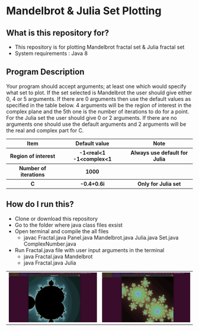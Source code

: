 <!DOCTYPE html>
<html>
<head>
	<h1>Mandelbrot &amp; Julia Set Plotting</h1>
</head>
<body>
    <h2>What is this repository for?</h2>
        <ul>
        <li>This repository is for plotting Mandelbrot fractal set &amp; Julia fractal set</li>
        <li>System requirements : Java 8</li>
        </ul>
	<h2>Program Description</h2>
	<p>Your program should accept arguments; at least one which would specify what set to plot. If
the set selected is Mandelbrot the user should give either 0, 4 or 5 arguments. If there are 0 arguments
then use the default values as specified in the table below. 4 arguments will be the region of interest in
the complex plane and the 5th one is the number of iterations to do for a point.
For the Julia set the user should give 0 or 2 arguments. If there are no arguments one should use the
		default arguments and 2 arguments will be the real and complex part for C. </p>
	 <table style="width:100%">
    	<tr>
    		<th>Item</th>
    		<th>Default value</th>
    		<th>Note</th>
    	</tr>
    	<tr>
    		<th>Region of interest</th>
    		<th>-1&lt;real&lt;1
-1&lt;complex&lt;1</th>
    		<th>Always use default for Julia</th>
    	</tr>
    	<tr>
    		<th>Number of iterations</th>
    		<th>1000</th>
    		<th></th>
    	</tr>
    	<tr>
    		<th>C</th>
    		<th>-0.4+0.6i</th>
    		<th>Only for Julia set</th>
    	</tr>
    </table>
    <h2>How do I run this?</h2>
        <ul>
        <li>Clone or download this repository</li>
        <li>Go to the folder where java class files exsist</li>
        <li>Open terminal and compile the all files
             <ul>
             	<li>javac Fractal.java Panel.java Mandelbrot.java Julia.java Set.java ComplexNumber.java</li>
             </ul>	
        </li>
        <li>Run Fractal.java file with user input arguments in the terminal
            <ul>
            	<li>java Fractal.java Mandelbrot</li>
            	<li>java Fractal.java Julia</li>
            </ul>
        </li>
        </ul>
        <table>
            <tr>
                <th><img src="Screenshots/Screenshot from 2020-05-05 02-03-22.png" alt="loading screenshot" width= "700" >       </th>   
                <th><img src="Screenshots/Screenshot from 2020-05-05 02-03-37.png" alt="loading screenshot" width= "700" > </th>  
            </tr>
        </table> 
</body>
</html>

    
